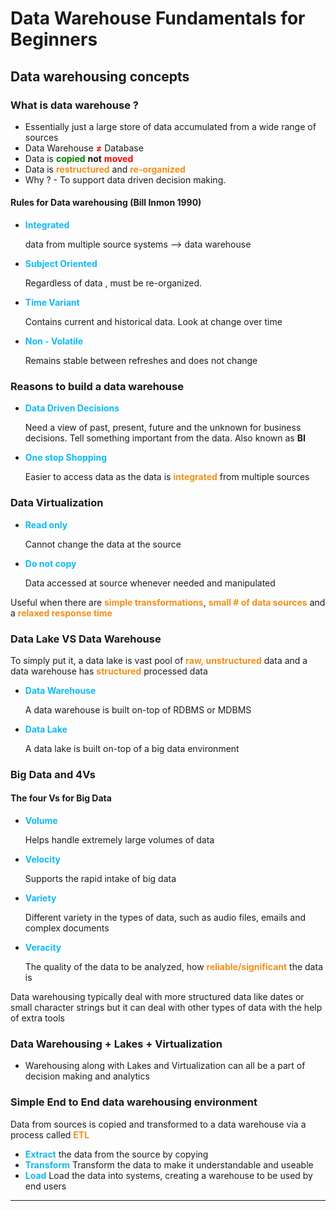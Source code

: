 # Data Warehouse Fundamentals for Beginners

## <b>Data warehousing concepts</b>

### <b>What is data warehouse ?</b>
- Essentially just a large store of data accumulated from a wide range of sources
- Data Warehouse <b style="color:Red">&#8800;</b> Database 
- Data is <b style="color:Green;">copied</b> <b>not</b> <b style="color:Red">moved</b>
- Data is <b style="color:#f08f18">restructured</b> and <b style="color:#f08f18">re-organized</b>
- Why ? - To support data driven decision making.
#### <b>Rules for Data warehousing (Bill Inmon 1990)</b>
- <b style="color:#0FBAF1">Integrated</b> 
  <p>data from multiple source systems --> data warehouse</p>
- <b style="color:#0FBAF1">Subject Oriented</b> 
  <p>Regardless of data , must be re-organized.</p>
- <b style="color:#0FBAF1">Time Variant</b> 
  <p>Contains current and historical data. Look at change over time</p>
- <b style="color:#0FBAF1">Non - Volatile </b> 
  <p>Remains stable between refreshes and does not change</p>

### <b>Reasons to build a data warehouse</b>
- <b style="color:#0FBAF1">Data Driven Decisions</b>
  <p>Need a view of past, present, future and the unknown for business decisions. Tell something important from the data. Also known as <b>BI</b></p> 
- <b style="color:#0FBAF1">One stop Shopping</b>
  <p>Easier to access data as the data is <b b style="color:#f08f18">integrated</b> from multiple sources</p>

### <b>Data Virtualization</b>
- <b style="color:#0FBAF1">Read only</b>
  <p>Cannot change the data at the source</p>
- <b style="color:#0FBAF1">Do not copy</b>
  <p>Data accessed at source whenever needed and manipulated</p>
<p>Useful when there are 
  <b b style="color:#f08f18">simple transformations</b>,
  <b b style="color:#f08f18">small # of data sources</b> and a
  <b b style="color:#f08f18">relaxed response time</b>  
</p>

### <b>Data Lake VS Data Warehouse</b>
<p>To simply put it, a data lake is vast pool of <b style="color:#f08f18">raw, unstructured</b> data and a data warehouse has <b b style="color:#f08f18">structured</b> processed data</p>

- <b style="color:#0FBAF1">Data Warehouse</b>
  <p>A data warehouse is built on-top of RDBMS or MDBMS </p>

- <b style="color:#0FBAF1">Data Lake</b>
  <p>A data lake is built on-top of a big data environment</p>

### <b> Big Data and 4Vs </b>
#### <b>The four Vs for Big Data</b>
- <b style="color:#0FBAF1">Volume</b>
  <p>Helps handle extremely large volumes of data</p> 
- <b style="color:#0FBAF1">Velocity</b>
  <p>Supports the rapid intake of big data</p> 
- <b style="color:#0FBAF1">Variety</b>
  <p>Different variety in the types of data, such as audio files, emails and complex documents</p>
- <b style="color:#0FBAF1">Veracity</b>
  <p>The quality of the data to be analyzed, how <b style="color:#f08f18">reliable/significant</b> the data is</p>
<p>Data warehousing typically deal with more structured data like dates or small character strings but it can deal with other types of data with the help of extra tools</p>

### <b> Data Warehousing + Lakes + Virtualization </b>
- <p>Warehousing along with Lakes and Virtualization can all be a part of decision making and analytics</p>

### <b> Simple End to End data warehousing environment </b>
<p> Data from sources is copied and transformed to a data warehouse via a process called <b style="color:#f08f18">ETL</b></p>

- <b style="color:#0FBAF1">Extract</b> the data from the source by copying
- <b style="color:#0FBAF1">Transform</b> Transform the data to make it understandable and useable
- <b style="color:#0FBAF1">Load</b> Load the data into systems, creating a warehouse to be used by end users

----  